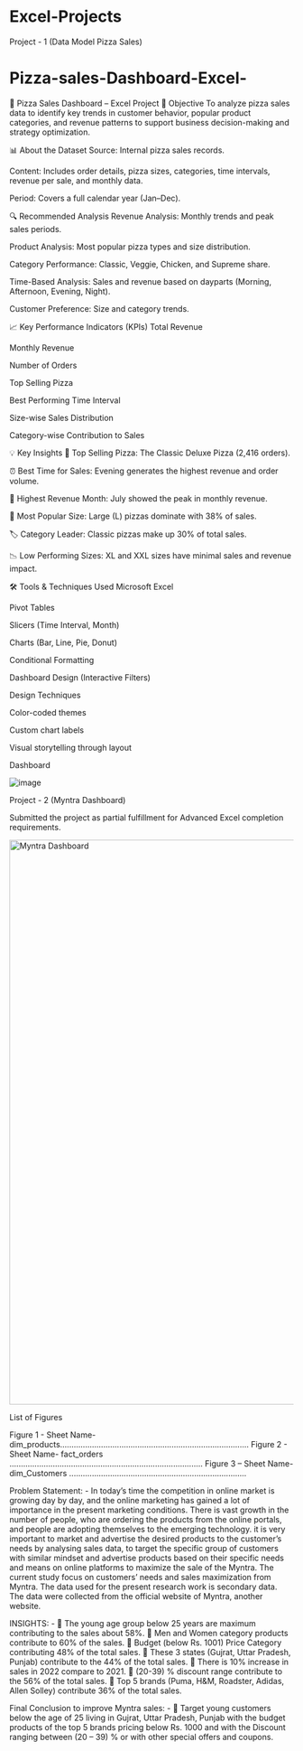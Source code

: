 # Excel-Projects

Project - 1 (Data Model Pizza Sales)

# Pizza-sales-Dashboard-Excel-

🍕 Pizza Sales Dashboard – Excel Project
📌 Objective
To analyze pizza sales data to identify key trends in customer behavior, popular product categories, and revenue patterns to support business decision-making and strategy optimization.

📊 About the Dataset
Source: Internal pizza sales records.

Content: Includes order details, pizza sizes, categories, time intervals, revenue per sale, and monthly data.

Period: Covers a full calendar year (Jan–Dec).

🔍 Recommended Analysis
Revenue Analysis: Monthly trends and peak sales periods.

Product Analysis: Most popular pizza types and size distribution.

Category Performance: Classic, Veggie, Chicken, and Supreme share.

Time-Based Analysis: Sales and revenue based on dayparts (Morning, Afternoon, Evening, Night).

Customer Preference: Size and category trends.

📈 Key Performance Indicators (KPIs)
Total Revenue

Monthly Revenue

Number of Orders

Top Selling Pizza

Best Performing Time Interval

Size-wise Sales Distribution

Category-wise Contribution to Sales

💡 Key Insights
🥇 Top Selling Pizza: The Classic Deluxe Pizza (2,416 orders).

⏰ Best Time for Sales: Evening generates the highest revenue and order volume.

📆 Highest Revenue Month: July showed the peak in monthly revenue.

🍕 Most Popular Size: Large (L) pizzas dominate with 38% of sales.

🏷️ Category Leader: Classic pizzas make up 30% of total sales.

📉 Low Performing Sizes: XL and XXL sizes have minimal sales and revenue impact.

🛠️ Tools & Techniques Used
Microsoft Excel

Pivot Tables

Slicers (Time Interval, Month)

Charts (Bar, Line, Pie, Donut)

Conditional Formatting

Dashboard Design (Interactive Filters)

Design Techniques

Color-coded themes

Custom chart labels

Visual storytelling through layout

Dashboard

![image](https://github.com/user-attachments/assets/858a2536-f3cb-4b3f-897f-253ec2767b91)




Project - 2 (Myntra Dashboard)


Submitted the project as partial fulfillment for Advanced Excel completion requirements.
 
<img width="1000" alt="Myntra Dashboard" src="https://github.com/user-attachments/assets/1ccc4e5f-7a92-4614-8f83-df51f20d3e0c" />

List of Figures 
 
Figure 1 - Sheet Name- dim_products................................................................................... 
Figure 2 - Sheet Name- fact_orders ..................................................................................... 
Figure 3 – Sheet Name- dim_Customers .............................................................................. 

 
 Problem Statement: - 
In today’s time the competition in online market is growing day by day, and the online marketing has gained a lot of importance in the present marketing conditions. There is vast growth in the number of people, who are ordering the products from the online portals, and people are adopting themselves to the emerging technology. it is very important to market and advertise the desired products to the customer’s needs by analysing sales data, to target the specific group of customers with similar mindset and advertise products based on their specific needs and means on online platforms to maximize the sale of the Myntra. 
The current study focus on customers’ needs and sales maximization from Myntra.
The data used for the present research work is secondary data. The data were collected from the official website of Myntra, another website.

INSIGHTS: -
	 The young age group below 25 years are maximum contributing to the sales about 58%.
	 Men and Women category products contribute to 60% of the sales.
	 Budget (below Rs. 1001) Price Category contributing 48% of the total sales.
	 These 3 states (Gujrat, Uttar Pradesh, Punjab) contribute to the 44% of the total sales.
	There is 10% increase in sales in 2022 compare to 2021.
	 (20-39) % discount range contribute to the 56% of the total sales.
	Top 5 brands (Puma, H&M, Roadster, Adidas, Allen Solley) contribute 36% of the total sales.


Final Conclusion to improve Myntra sales: -
	Target young customers below the age of 25 living in Gujrat, Uttar Pradesh, Punjab with the budget products of the top 5 brands pricing below Rs. 1000 and with the Discount ranging between (20 – 39) % or with other special offers and coupons.   


